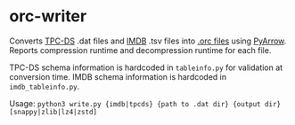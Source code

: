 # orc-writer

Converts [TPC-DS](https://www.tpc.org/tpcds/) .dat files and [IMDB](https://datasets.imdbws.com/) .tsv files into [.orc files](https://orc.apache.org/) using [PyArrow](https://arrow.apache.org/docs/python/index.html). Reports compression runtime and decompression runtime for each file.

TPC-DS schema information is hardcoded in `tableinfo.py` for validation at conversion time. IMDB schema information is hardcoded in `imdb_tableinfo.py`.

Usage: `python3 write.py {imdb|tpcds} {path to .dat dir} {output dir} [snappy|zlib|lz4|zstd]`